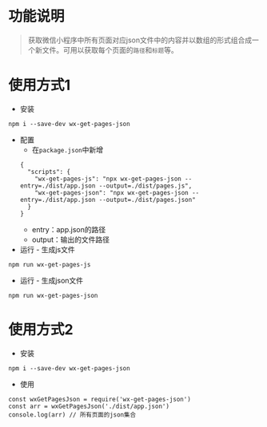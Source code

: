 # 功能说明
> 获取微信小程序中所有页面对应json文件中的内容并以数组的形式组合成一个新文件。可用以获取每个页面的`路径`和`标题`等。

# 使用方式1
* 安装
```
npm i --save-dev wx-get-pages-json
```
* 配置
    * 在`package.json`中新增
    ```
    {
      "scripts": {
        "wx-get-pages-js": "npx wx-get-pages-json --entry=./dist/app.json --output=./dist/pages.js",
        "wx-get-pages-json": "npx wx-get-pages-json --entry=./dist/app.json --output=./dist/pages.json"
      }
    }
    ```
    * entry：app.json的路径
    * output：输出的文件路径
* 运行 - 生成js文件
```
npm run wx-get-pages-js
```
* 运行 - 生成json文件
```
npm run wx-get-pages-json
```

# 使用方式2
* 安装
```
npm i --save-dev wx-get-pages-json
```
* 使用
```
const wxGetPagesJson = require('wx-get-pages-json')
const arr = wxGetPagesJson('./dist/app.json')
console.log(arr) // 所有页面的json集合
```
